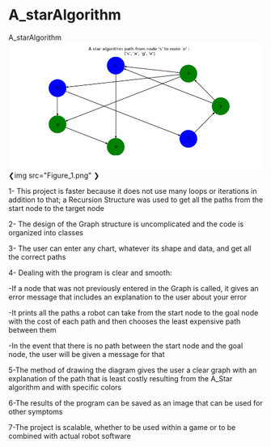 # A_starAlgorithm
A_starAlgorithm
![](/images/Figure_1.png)
❮img src="Figure_1.png" ❯



1- This project is faster because it does not use many loops or iterations in addition to that; a Recursion Structure was used to get all the paths from the start node to the target node

2- The design of the Graph structure is uncomplicated and the code is organized into classes

3- The user can enter any chart, whatever its shape and data, and get all the correct paths

4- Dealing with the program is clear and smooth:

-If a node that was not previously entered in the Graph is called, it gives an error message that includes an explanation to the user about your error

-It prints all the paths a robot can take from the start node to the goal node with the cost of each path and then chooses the least expensive path between them

-In the event that there is no path between the start node and the goal node, the user will be given a message for that

5-The method of drawing the diagram gives the user a clear graph with an explanation of the path that is least costly resulting from the A_Star algorithm and with specific colors

6-The results of the program can be saved as an image that can be used for other symptoms

7-The project is scalable, whether to be used within a game or to be combined with actual robot software
